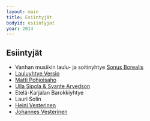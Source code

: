 ```yaml
---
layout: main
title: Esiintyjät
bodyid: esiintyjat
year: 2014
---
```

## Esiintyjät

- Vanhan musiikin laulu- ja soitinyhtye [Sonus Borealis](/esiintyjat/sonus-borealis/)
- [Lauluyhtye Versio](/esiintyjat/lauluyhtye-versio/)
- [Matti Pohjoisaho](/esiintyjat/matti-pohjoisaho/)
- [Ulla Sipola & Svante Arvedson](/esiintyjat/sipola-arvedson/)
- Etelä-Karjalan Barokkiyhtye
- Lauri Solin
- [Heini Vesterinen](/esiintyjat/vesteriset/#heini)
- [Johannes Vesterinen](/esiintyjat/vesteriset/)
